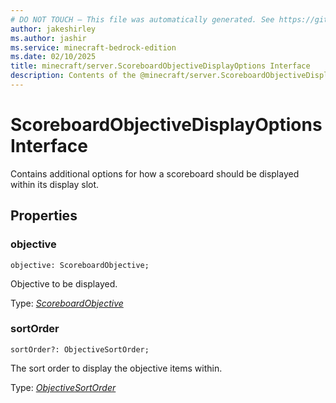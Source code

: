 ```yaml
---
# DO NOT TOUCH — This file was automatically generated. See https://github.com/mojang/minecraftapidocsgenerator to modify descriptions, examples, etc.
author: jakeshirley
ms.author: jashir
ms.service: minecraft-bedrock-edition
ms.date: 02/10/2025
title: minecraft/server.ScoreboardObjectiveDisplayOptions Interface
description: Contents of the @minecraft/server.ScoreboardObjectiveDisplayOptions class.
---
```

# ScoreboardObjectiveDisplayOptions Interface

Contains additional options for how a scoreboard should be displayed within its display slot.

## Properties

### **objective**
`objective: ScoreboardObjective;`

Objective to be displayed.

Type: [*ScoreboardObjective*](ScoreboardObjective.md)

### **sortOrder**
`sortOrder?: ObjectiveSortOrder;`

The sort order to display the objective items within.

Type: [*ObjectiveSortOrder*](ObjectiveSortOrder.md)
